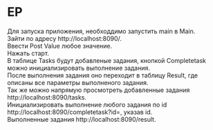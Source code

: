 # EP
Для запуска приложения, необходдимо запустить main в Main. <br/>
Зайти по адресу http://localhost:8090/. <br/>
Ввести Post Value любое значение. <br/>
Нажать старт. <br/>
В таблице Tasks будут добавленые задания, кнопкой Completetask можно инициализировать выполнение задания. <br/>
После выполнения задания оно переходит в таблицу Result, где описаны все параметры выполненого задания. <br/>
Так же можно напрямую просмотреть добавленные задания http://localhost:8090/tasks. <br/>
Инициализировать выполнение любого задания по id http://localhost:8090/completetask?id=, указав id. <br/>
Выполненные задания http://localhost:8090/result. <br/>
